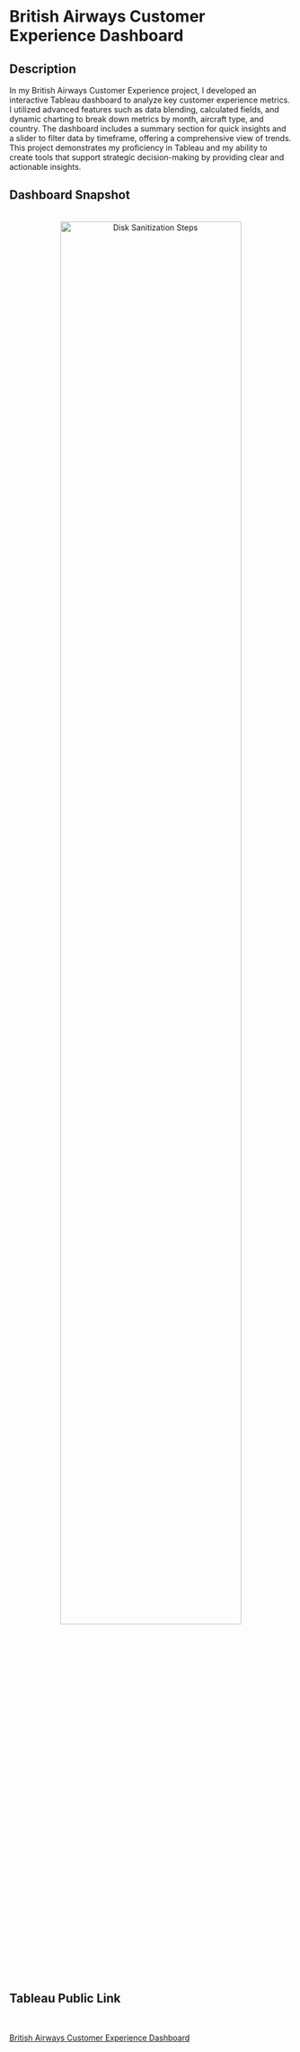<h1>British Airways Customer Experience Dashboard</h1>

<h2>Description</h2>
In my British Airways Customer Experience project, I developed an interactive Tableau dashboard to analyze key customer experience metrics. I utilized advanced features such as data blending, calculated fields, and dynamic charting to break down metrics by month, aircraft type, and country. The dashboard includes a summary section for quick insights and a slider to filter data by timeframe, offering a comprehensive view of trends. This project demonstrates my proficiency in Tableau and my ability to create tools that support strategic decision-making by providing clear and actionable insights.
<br />

<h2>Dashboard Snapshot</h2>

<p align="center">
<br/>
<img src="https://i.imgur.com/lV3rdFi.png" height="80%" width="80%" alt="Disk Sanitization Steps"/>
<br />

</p>

<h2>Tableau Public Link</h2>

<br />

[British Airways Customer Experience Dashboard](https://public.tableau.com/app/profile/ismail.turner/viz/BritishAirwaysDashboard_17243010863070/Dashboard1)

<!--
 ```diff
- text in red
+ text in green
! text in orange
# text in gray
@@ text in purple (and bold)@@
```
--!>
